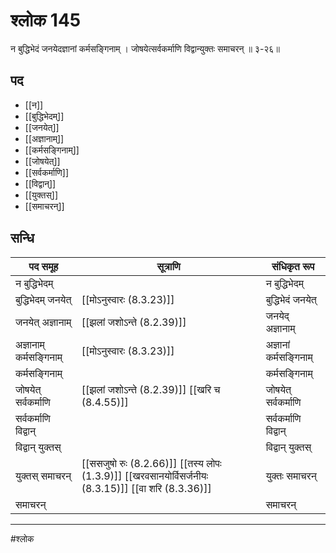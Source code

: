 # श्लोक 145

न बुद्धिभेदं जनयेदज्ञानां कर्मसङ्गिनाम् ।
जोषयेत्सर्वकर्माणि विद्वान्युक्तः समाचरन् ॥ ३-२६॥


## पद 

- [[न]]
- [[बुद्धिभेदम्]]
- [[जनयेत्]]
- [[अज्ञानाम्]]
- [[कर्मसङ्गिनाम्]]
- [[जोषयेत्]]
- [[सर्वकर्माणि]]
- [[विद्वान्]]
- [[युक्तस्]]
- [[समाचरन्]]

## सन्धि

| पद समूह | सूत्राणि | संधिकृत रूप |
| ----- | ----- | ----- |
| न बुद्धिभेदम् |  | न बुद्धिभेदम् |
| बुद्धिभेदम् जनयेत् |  [[मोऽनुस्वारः (8.3.23)]] | बुद्धिभेदं जनयेत् |
| जनयेत् अज्ञानाम् |  [[झलां जशोऽन्ते (8.2.39)]] | जनयेद् अज्ञानाम् |
| अज्ञानाम् कर्मसङ्गिनाम् |  [[मोऽनुस्वारः (8.3.23)]] | अज्ञानां कर्मसङ्गिनाम् |
| कर्मसङ्गिनाम् |  | कर्मसङ्गिनाम् |
| जोषयेत् सर्वकर्माणि |  [[झलां जशोऽन्ते (8.2.39)]] [[खरि च (8.4.55)]] | जोषयेत् सर्वकर्माणि |
| सर्वकर्माणि विद्वान् |  | सर्वकर्माणि विद्वान् |
| विद्वान् युक्तस् |  | विद्वान् युक्तस् |
| युक्तस् समाचरन् |  [[ससजुषो रुः (8.2.66)]] [[तस्य लोपः (1.3.9)]] [[खरवसानयोर्विसर्जनीयः (8.3.15)]] [[वा शरि (8.3.36)]] | युक्तः समाचरन् |
| समाचरन् |  | समाचरन् |


---

#श्लोक